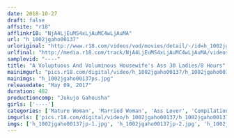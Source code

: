 ```yaml
---
date: 2018-10-27
draft: false
affsite: "r18"
afflinkr18: "NjA4LjEuMS4xLjAuMC4wLjAuMA"
url: "h_1002jgaho00137"
urloriginal: "http://www.r18.com/videos/vod/movies/detail/-/id=h_1002jgaho00137"
urlfinal: "http://media.r18.com/track/NjA4LjEuMS4xLjAuMC4wLjAuMA/videos/vod/movies/detail/-/id=h_1002jgaho00137"
samplevid: "----"
title: "A Voluptuous And Voluminous Housewife's Ass 30 Ladies/8 Hours"
mainimgurl: "pics.r18.com/digital/video/h_1002jgaho00137/h_1002jgaho00137ps.jpg"
mainimgs: "h_1002jgaho00137ps.jpg"
releasedate: "May 09, 2017"
duration: 482
productioncomp: "Jukujo Gahousha"
girls: ['----']
categories: ['Mature Woman', 'Married Woman', 'Ass Lover', 'Compilation', 'Over 4 Hours']
imgurls: ['pics.r18.com/digital/video/h_1002jgaho00137/h_1002jgaho00137jp-1.jpg', 'pics.r18.com/digital/video/h_1002jgaho00137/h_1002jgaho00137jp-2.jpg', 'pics.r18.com/digital/video/h_1002jgaho00137/h_1002jgaho00137jp-3.jpg', 'pics.r18.com/digital/video/h_1002jgaho00137/h_1002jgaho00137jp-4.jpg', 'pics.r18.com/digital/video/h_1002jgaho00137/h_1002jgaho00137jp-5.jpg', 'pics.r18.com/digital/video/h_1002jgaho00137/h_1002jgaho00137jp-6.jpg', 'pics.r18.com/digital/video/h_1002jgaho00137/h_1002jgaho00137jp-7.jpg', 'pics.r18.com/digital/video/h_1002jgaho00137/h_1002jgaho00137jp-8.jpg', 'pics.r18.com/digital/video/h_1002jgaho00137/h_1002jgaho00137jp-9.jpg', 'pics.r18.com/digital/video/h_1002jgaho00137/h_1002jgaho00137jp-10.jpg', 'pics.r18.com/digital/video/h_1002jgaho00137/h_1002jgaho00137jp-11.jpg', 'pics.r18.com/digital/video/h_1002jgaho00137/h_1002jgaho00137jp-12.jpg', 'pics.r18.com/digital/video/h_1002jgaho00137/h_1002jgaho00137jp-13.jpg', 'pics.r18.com/digital/video/h_1002jgaho00137/h_1002jgaho00137jp-14.jpg', 'pics.r18.com/digital/video/h_1002jgaho00137/h_1002jgaho00137jp-15.jpg', 'pics.r18.com/digital/video/h_1002jgaho00137/h_1002jgaho00137jp-16.jpg', 'pics.r18.com/digital/video/h_1002jgaho00137/h_1002jgaho00137jp-17.jpg', 'pics.r18.com/digital/video/h_1002jgaho00137/h_1002jgaho00137jp-18.jpg', 'pics.r18.com/digital/video/h_1002jgaho00137/h_1002jgaho00137jp-19.jpg', 'pics.r18.com/digital/video/h_1002jgaho00137/h_1002jgaho00137jp-20.jpg']
imgs: ['h_1002jgaho00137jp-1.jpg', 'h_1002jgaho00137jp-2.jpg', 'h_1002jgaho00137jp-3.jpg', 'h_1002jgaho00137jp-4.jpg', 'h_1002jgaho00137jp-5.jpg', 'h_1002jgaho00137jp-6.jpg', 'h_1002jgaho00137jp-7.jpg', 'h_1002jgaho00137jp-8.jpg', 'h_1002jgaho00137jp-9.jpg', 'h_1002jgaho00137jp-10.jpg', 'h_1002jgaho00137jp-11.jpg', 'h_1002jgaho00137jp-12.jpg', 'h_1002jgaho00137jp-13.jpg', 'h_1002jgaho00137jp-14.jpg', 'h_1002jgaho00137jp-15.jpg', 'h_1002jgaho00137jp-16.jpg', 'h_1002jgaho00137jp-17.jpg', 'h_1002jgaho00137jp-18.jpg', 'h_1002jgaho00137jp-19.jpg', 'h_1002jgaho00137jp-20.jpg']
---
```

